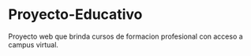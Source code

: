 # Proyecto-Educativo
Proyecto web que brinda cursos de formacion profesional con acceso a campus virtual.
